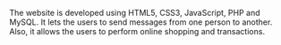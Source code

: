 The website is developed using HTML5, CSS3, JavaScript, PHP and MySQL. 
It lets the users to send messages from one person to another.
Also, it allows the users to perform online shopping and transactions.
